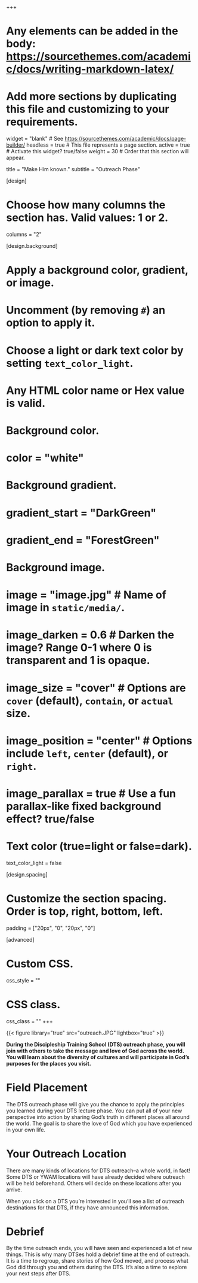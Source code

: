+++
# Any elements can be added in the body: https://sourcethemes.com/academic/docs/writing-markdown-latex/
# Add more sections by duplicating this file and customizing to your requirements.

widget = "blank"  # See https://sourcethemes.com/academic/docs/page-builder/
headless = true  # This file represents a page section.
active = true  # Activate this widget? true/false
weight = 30  # Order that this section will appear.

title = "Make Him known."
subtitle = "Outreach Phase"

[design]
  # Choose how many columns the section has. Valid values: 1 or 2.
  columns = "2"

[design.background]
  # Apply a background color, gradient, or image.
  #   Uncomment (by removing `#`) an option to apply it.
  #   Choose a light or dark text color by setting `text_color_light`.
  #   Any HTML color name or Hex value is valid.

  # Background color.
  # color = "white"

  # Background gradient.
  # gradient_start = "DarkGreen"
  # gradient_end = "ForestGreen"

  # Background image.
  # image = "image.jpg"  # Name of image in `static/media/`.
  # image_darken = 0.6  # Darken the image? Range 0-1 where 0 is transparent and 1 is opaque.
  # image_size = "cover"  #  Options are `cover` (default), `contain`, or `actual` size.
  # image_position = "center"  # Options include `left`, `center` (default), or `right`.
  # image_parallax = true  # Use a fun parallax-like fixed background effect? true/false

  # Text color (true=light or false=dark).
  text_color_light = false

[design.spacing]
  # Customize the section spacing. Order is top, right, bottom, left.
  padding = ["20px", "0", "20px", "0"]

[advanced]
 # Custom CSS.
 css_style = ""

 # CSS class.
 css_class = ""
+++

{{< figure library="true" src="outreach.JPG" lightbox="true" >}}

**During the Discipleship Training School (DTS) outreach phase, you will join with others to take the message and love of God across the world. You will learn about the diversity of cultures and will participate in God’s purposes for the places you visit.**

# Field Placement

The DTS outreach phase will give you the chance to apply the principles you learned during your DTS lecture phase. You can put all of your new perspective into action by sharing God’s truth in different places all around the world. The goal is to share the love of God which you have experienced in your own life.

# Your Outreach Location

There are many kinds of locations for DTS outreach–a whole world, in fact! Some DTS or YWAM locations will have already decided where outreach will be held beforehand. Others will decide on these locations after you arrive.

When you click on a DTS you’re interested in you’ll see a list of outreach destinations for that DTS, if they have announced this information.

# Debrief

By the time outreach ends, you will have seen and experienced a lot of new things. This is why many DTSes hold a debrief time at the end of outreach. It is a time to regroup, share stories of how God moved, and process what God did through you and others during the DTS. It’s also a time to explore your next steps after DTS.
